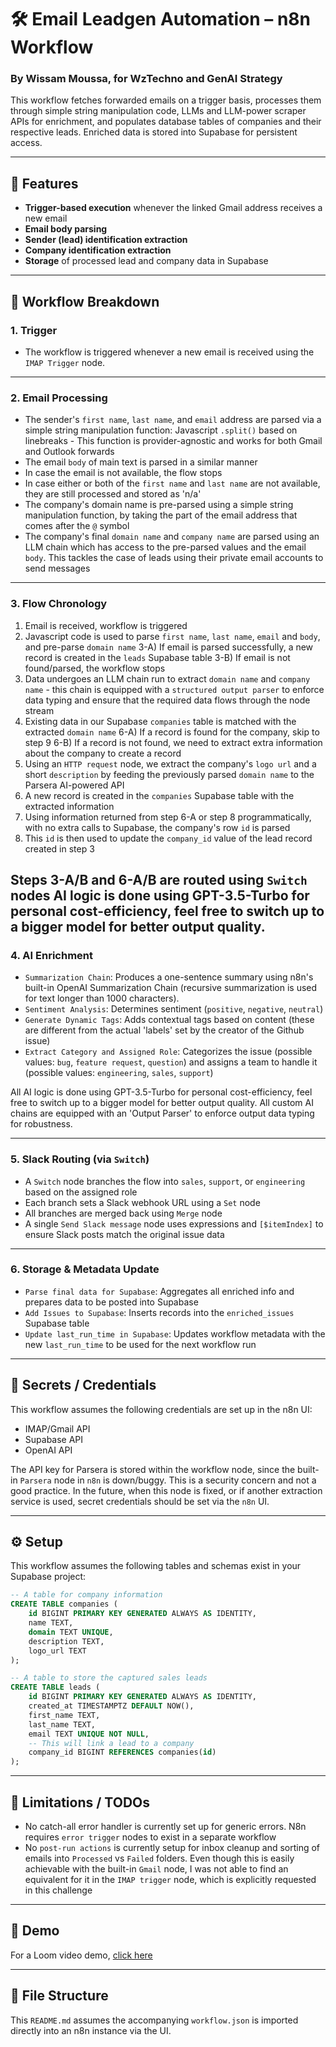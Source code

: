 # 🛠️ Email Leadgen Automation – n8n Workflow
### By Wissam Moussa, for WzTechno and GenAI Strategy


This workflow fetches forwarded emails on a trigger basis, processes them through simple string manipulation code, LLMs and LLM-power scraper APIs for enrichment, and populates database tables of companies and their respective leads. 
Enriched data is stored into Supabase for persistent access.

---

## 📌 Features

- **Trigger-based execution** whenever the linked Gmail address receives a new email
- **Email body parsing**
- **Sender (lead) identification extraction**
- **Company identification extraction**
- **Storage** of processed lead and company data in Supabase

---

## 🧩 Workflow Breakdown

### 1. Trigger

- The workflow is triggered whenever a new email is received using the `IMAP Trigger` node.

---

### 2. Email Processing

- The sender's `first name`, `last name`, and `email` address are parsed via a simple string manipulation function: Javascript `.split()` based on linebreaks - This function is provider-agnostic and works for both Gmail and Outlook forwards
- The email `body` of main text is parsed in a similar manner
- In case the email is not available, the flow stops
- In case either or both of the `first name` and `last name` are not available, they are still processed and stored as 'n/a'
- The company's domain name is pre-parsed using a simple string manipulation function, by taking the part of the email address that comes after the `@` symbol
- The company's final `domain name` and `company name` are parsed using an LLM chain which has access to the pre-parsed values and the email `body`. This tackles the case of leads using their private email accounts to send messages

---

### 3. Flow Chronology

1) Email is received, workflow is triggered
2) Javascript code is used to parse `first name`, `last name`, `email` and `body`, and pre-parse `domain name`
3-A) If email is parsed successfully, a new record is created in the `leads` Supabase table
3-B) If email is not found/parsed, the workflow stops
4) Data undergoes an LLM chain run to extract `domain name` and `company name` - this chain is equipped with a `structured output parser` to enforce data typing and ensure that the required data flows through the node stream
5) Existing data in our Supabase `companies` table is matched with the extracted `domain name`
6-A) If a record is found for the company, skip to step 9
6-B) If a record is not found, we need to extract extra information about the company to create a record
7) Using an `HTTP request` node, we extract the company's `logo url` and a short `description` by feeding the previously parsed `domain name` to the Parsera AI-powered API
8) A new record is created in the `companies` Supabase table with the extracted information
9) Using information returned from step 6-A or step 8 programmatically, with no extra calls to Supabase, the company's row `id` is parsed
10) This `id` is then used to update the `company_id` value of the lead record created in step 3

Steps 3-A/B and 6-A/B are routed using `Switch` nodes
AI logic is done using GPT-3.5-Turbo for personal cost-efficiency, feel free to switch up to a bigger model for better output quality.
---

### 4. AI Enrichment

- `Summarization Chain`: Produces a one-sentence summary using n8n's built-in OpenAI Summarization Chain (recursive summarization is used for text longer than 1000 characters).
- `Sentiment Analysis`: Determines sentiment (`positive`, `negative`, `neutral`)
- `Generate Dynamic Tags`: Adds contextual tags based on content (these are different from the actual 'labels' set by the creator of the Github issue)
- `Extract Category and Assigned Role`: Categorizes the issue (possible values: `bug`, `feature request`, `question`) and assigns a team to handle it (possible values: `engineering`, `sales`, `support`)

All AI logic is done using GPT-3.5-Turbo for personal cost-efficiency, feel free to switch up to a bigger model for better output quality.
All custom AI chains are equipped with an 'Output Parser' to enforce output data typing for robustness.

---

### 5. Slack Routing (via `Switch`)

- A `Switch` node branches the flow into `sales`, `support`, or `engineering` based on the assigned role
- Each branch sets a Slack webhook URL using a `Set` node
- All branches are merged back using `Merge` node
- A single `Send Slack message` node uses expressions and `[$itemIndex]` to ensure Slack posts match the original issue data

---

### 6. Storage & Metadata Update

- `Parse final data for Supabase`: Aggregates all enriched info and prepares data to be posted into Supabase
- `Add Issues to Supabase`: Inserts records into the `enriched_issues` Supabase table
- `Update last_run_time in Supabase`: Updates workflow metadata with the new `last_run_time` to be used for the next workflow run

---

## 🔐 Secrets / Credentials

This workflow assumes the following credentials are set up in the n8n UI:

- IMAP/Gmail API
- Supabase API
- OpenAI API

The API key for Parsera is stored within the workflow node, since the built-in `Parsera` node in `n8n` is down/buggy.
This is a security concern and not a good practice.
In the future, when this node is fixed, or if another extraction service is used, secret credentials should be set via the `n8n` UI.

---

## ⚙️ Setup

This workflow assumes the following tables and schemas exist in your Supabase project:

```sql
-- A table for company information
CREATE TABLE companies (
    id BIGINT PRIMARY KEY GENERATED ALWAYS AS IDENTITY,
    name TEXT,
    domain TEXT UNIQUE,
    description TEXT,
    logo_url TEXT
);

-- A table to store the captured sales leads
CREATE TABLE leads (
    id BIGINT PRIMARY KEY GENERATED ALWAYS AS IDENTITY,
    created_at TIMESTAMPTZ DEFAULT NOW(),
    first_name TEXT,
    last_name TEXT,
    email TEXT UNIQUE NOT NULL,
    -- This will link a lead to a company
    company_id BIGINT REFERENCES companies(id)
);
```

---

## 🚧 Limitations / TODOs

- No catch-all error handler is currently set up for generic errors. N8n requires `error trigger` nodes to exist in a separate workflow
- No `post-run actions` is currently setup for inbox cleanup and sorting of emails into `Processed` vs `Failed` folders. Even though this is easily achievable with the built-in `Gmail` node, I was not able to find an equivalent for it in the `IMAP trigger` node, which is explicitly requested in this challenge
  
---

## 🎥 Demo

For a Loom video demo, [click here](https://www.loom.com/share/9e55091add6d4233b0e2241631c8f132)
  
---

## 📂 File Structure

This `README.md` assumes the accompanying `workflow.json` is imported directly into an n8n instance via the UI.

